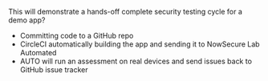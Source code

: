 This will demonstrate a hands-off complete security testing cycle for a demo app?



- Committing code to a GitHub repo
- CircleCI automatically building the app and sending it to NowSecure Lab Automated
- AUTO will run an assessment on real devices and send issues back to GitHub issue tracker
